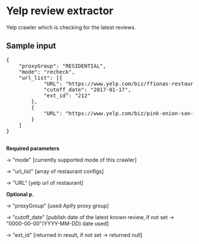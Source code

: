 # Yelp review extractor
Yelp crawler which is checking for the latest reviews.

## Sample input

<pre>
{
    "proxyGroup": "RESIDENTIAL",
    "mode": "recheck",
    "url_list": [{
            "URL": "https://www.yelp.com/biz/ffionas-restaurant-london",
            "cutoff_date": "2017-01-17",
            "ext_id": "212"
        },
        {
            "URL": "https://www.yelp.com/biz/pink-onion-san-francisco"
        }
    ]
}

</pre>

<b>Required parameters</b>
<p>
-> "mode" [currently supported mode of this crawler]
</p><p>
-> "url_list" [array of restaurant configs]</p><p>
    -> "URL" [yelp url of restaurant]
</p>
<b>Optional p.</b>
<p>
-> "proxyGroup" [used Apify proxy group]
</p><p>
    -> "cutoff_date" [publish date of the latest known review, if not set -> "0000-00-00"(YYYY-MM-DD) date used]</p>
    <p>
    -> "ext_id" [returned in result, if not set -> returned null]
</p>
